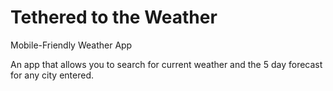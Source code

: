 # Tethered to the Weather

Mobile-Friendly Weather App

An app that allows you to search for current weather and the 5 day forecast for any city entered.
